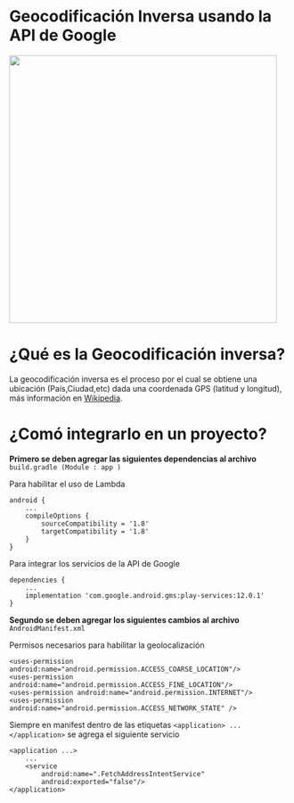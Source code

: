 # Geocodificación Inversa usando la API de Google


<img src="https://github.com/jonathancplusplus/ReverseGeocoderTest/blob/master/example_geocoder.png" width="480">

# ¿Qué es la Geocodificación inversa?

La geocodificación inversa es el proceso por el cual se obtiene una ubicación (País,Ciudad,etc) dada una coordenada GPS (latitud y longitud), más información en [Wikipedia](https://en.wikipedia.org/wiki/Reverse_geocoding).


# ¿Comó integrarlo en un proyecto?

<b>Primero se deben agregar las siguientes dependencias al archivo </b> ``` build.gradle (Module : app ) ```

Para habilitar el uso de Lambda

    android {
        ...
        compileOptions {
            sourceCompatibility = '1.8'
            targetCompatibility = '1.8'
        }
    }
Para integrar los servicios de la API de Google

    dependencies {
        ...
        implementation 'com.google.android.gms:play-services:12.0.1'
    }

<b> Segundo se deben agregar los siguientes cambios al archivo </b> ``` AndroidManifest.xml```

Permisos necesarios para habilitar la geolocalización

    <uses-permission android:name="android.permission.ACCESS_COARSE_LOCATION"/>
    <uses-permission android:name="android.permission.ACCESS_FINE_LOCATION"/>
    <uses-permission android:name="android.permission.INTERNET"/>
    <uses-permission android:name="android.permission.ACCESS_NETWORK_STATE" />

Siempre en manifest dentro de las etiquetas ``` <application> ... </application> ``` se agrega el siguiente servicio

    <application ...>
        ... 
        <service
            android:name=".FetchAddressIntentService"
            android:exported="false"/>
    </application>
   


